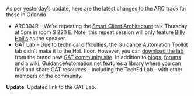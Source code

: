 As per yesterday’s update, here are the latest changes to the ARC track
for those in Orlando

-   ARC304R – We’re repeating the [Smart Client
    Architecture](http://www1.msteched.com/content/sessionview.aspx?TopicID=8d2bce0e-9627-423a-9f41-8f6ed5b67bec)
    talk Thursday at 5pm in room S 220 E. Note, this repeat session will
    only feature [Billy Hollis](http://www.dotnetmasters.com/) as the
    speaker.
-   GAT Lab – Due to technical difficulties, the [Guidance Automation
    Toolkit](http://lab.msdn.microsoft.com/teamsystem/workshop/gat/) lab
    didn’t make it to the HoL floor. However, you can [download the
    lab](http://guidanceautomation.net/cs/library/View.aspx?tab=3&Id=40)
    from the brand new [GAT community
    site](http://www.guidanceautomation.net/). In addition to
    [blogs](http://www.guidanceautomation.net/blogs),
    [forums](http://www.guidanceautomation.net/forums) and a
    [wiki](http://www.guidanceautomation.net/wiki),
    [GuidanceAutomation.net](http://www.guidanceautomation.net/) features
    a [library](http://www.guidanceautomation.net/library) where you can
    find and share GAT resources – including the TechEd Lab – with other
    members of the community.

**Update**: Updated link to the GAT Lab.
